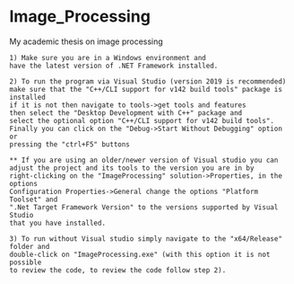 # Image_Processing
My academic thesis on image processing

~~~~~~~~~~~~~~~~~~~ APPLICATION RUNNING GUIDE ~~~~~~~~~~~~~~~~~~~~~~~~~~
1) Make sure you are in a Windows environment and
have the latest version of .NET Framework installed.

2) To run the program via Visual Studio (version 2019 is recommended)
make sure that the "C++/CLI support for v142 build tools" package is installed
if it is not then navigate to tools->get tools and features
then select the "Desktop Development with C++" package and
select the optional option "C++/CLI support for v142 build tools".
Finally you can click on the "Debug->Start Without Debugging" option or
pressing the "ctrl+F5" buttons

** If you are using an older/newer version of Visual studio you can
adjust the project and its tools to the version you are in by
right-clicking on the "ImageProcessing" solution->Properties, in the options
Configuration Properties->General change the options "Platform Toolset" and
".Net Target Framework Version" to the versions supported by Visual Studio
that you have installed.

3) To run without Visual studio simply navigate to the "x64/Release" folder and
double-click on "ImageProcessing.exe" (with this option it is not possible
to review the code, to review the code follow step 2).

~~~~~~~~~~~~~~~~~~~~~~~~~~~~~~~~~~~~~~~~~~~~~~~~~~~~~~~~~~~~~~~~~~~~~~~
